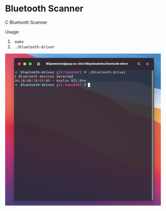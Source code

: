# Bluetooth Scanner
C Bluetooth Scanner

Usage:
<ol>
  <li> <code> make </code> </li>
  <li> <code> ./bluetooth-driver </code> </li>
</ol>

<img src="https://raw.githubusercontent.com/fillipehmeireles/bluetooth-driver/master/doc/bluetooth-scanner.png" />
